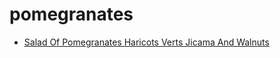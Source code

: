 # pomegranates

 * [Salad Of Pomegranates Haricots Verts Jicama And Walnuts](../index/s/salad-of-pomegranates-haricots-verts-jicama-and-walnuts-14586.json)
